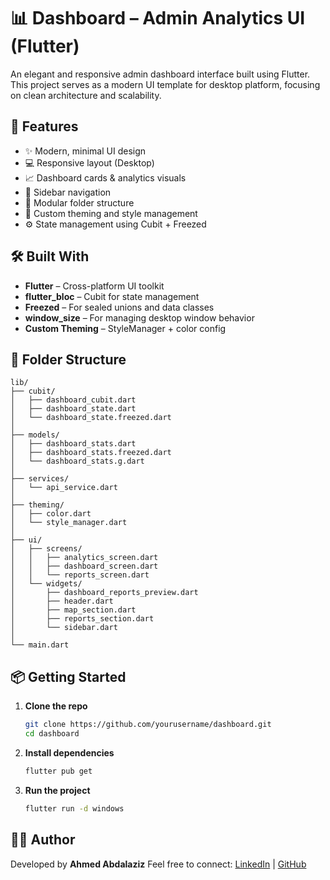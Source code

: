 # 📊 Dashboard – Admin Analytics UI (Flutter)

An elegant and responsive admin dashboard interface built using Flutter.
This project serves as a modern UI template for desktop platform, focusing on clean architecture and scalability.

## 🚀 Features

* ✨ Modern, minimal UI design
* 💻 Responsive layout (Desktop)
* 📈 Dashboard cards & analytics visuals
* 🤭 Sidebar navigation
* 🎯 Modular folder structure
* 🎨 Custom theming and style management
* ⚙️ State management using Cubit + Freezed

## 🛠️ Built With

* **Flutter** – Cross-platform UI toolkit
* **flutter\_bloc** – Cubit for state management
* **Freezed** – For sealed unions and data classes
* **window\_size** – For managing desktop window behavior
* **Custom Theming** – StyleManager + color config

## 📂 Folder Structure

```plaintext
lib/
├── cubit/                  
│   ├── dashboard_cubit.dart
│   ├── dashboard_state.dart
│   └── dashboard_state.freezed.dart
│
├── models/               
│   ├── dashboard_stats.dart
│   ├── dashboard_stats.freezed.dart
│   └── dashboard_stats.g.dart
│
├── services/             
│   └── api_service.dart
│
├── theming/              
│   ├── color.dart
│   └── style_manager.dart
│
├── ui/                    
│   ├── screens/           
│   │   ├── analytics_screen.dart
│   │   ├── dashboard_screen.dart
│   │   └── reports_screen.dart
│   └── widgets/           
│       ├── dashboard_reports_preview.dart
│       ├── header.dart
│       ├── map_section.dart
│       ├── reports_section.dart
│       └── sidebar.dart
│
└── main.dart              
```

## 📦 Getting Started

1. **Clone the repo**

   ```bash
   git clone https://github.com/yourusername/dashboard.git
   cd dashboard
   ```

2. **Install dependencies**

   ```bash
   flutter pub get
   ```

3. **Run the project**

   ```bash
   flutter run -d windows     
   ```
## 🧑‍💻 Author

Developed by **Ahmed Abdalaziz**
Feel free to connect: [LinkedIn](https://www.linkedin.com/in/ahmedabdalaziz-abdalbary) | [GitHub](https://github.com/Ahmedabdalaziz)

